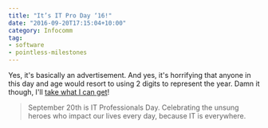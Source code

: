 ```yaml
---
title: "It’s IT Pro Day ‘16!"
date: "2016-09-20T17:15:04+10:00"
category: Infocomm
tag:
- software
- pointless-milestones
---
```

Yes, it's basically an advertisement. And yes, it's horrifying that anyone in this day and age would resort to using 2 digits to represent the year. Damn it though, I'll [take what I can get]!

> September 20th is IT Professionals Day.
> Celebrating the unsung heroes who impact our lives every day, because IT is everywhere.

[take what I can get]: http://www.itproday.org

